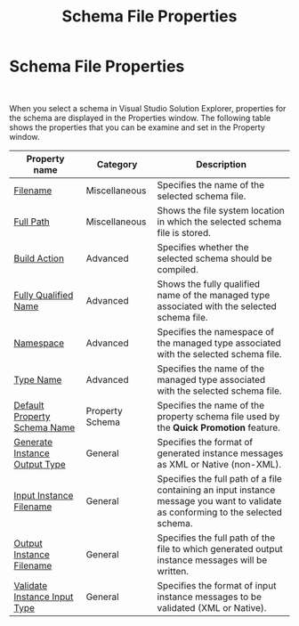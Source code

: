 ﻿---
title: Schema File Properties
TOCTitle: Schema File Properties
ms:assetid: c4f2236e-d11c-4327-b54a-3190dbf5959f
ms:mtpsurl: https://msdn.microsoft.com/library/Aa547891(v=BTS.80)
ms:contentKeyID: 51531160
ms.date: 08/30/2017
mtps_version: v=BTS.80
---

# Schema File Properties

 

When you select a schema in Visual Studio Solution Explorer, properties for the schema are displayed in the Properties window. The following table shows the properties that you can be examine and set in the Property window.

<table>
<thead>
<tr class="header">
<th>Property name</th>
<th>Category</th>
<th>Description</th>
</tr>
</thead>
<tbody>
<tr class="odd">
<td><a href="filename-schema-item-property.md">Filename</a></td>
<td>Miscellaneous</td>
<td>Specifies the name of the selected schema file.</td>
</tr>
<tr class="even">
<td><a href="full-path-schema-item-property.md">Full Path</a></td>
<td>Miscellaneous</td>
<td>Shows the file system location in which the selected schema file is stored.</td>
</tr>
<tr class="odd">
<td><a href="build-action-schema-item-property.md">Build Action</a></td>
<td>Advanced</td>
<td>Specifies whether the selected schema should be compiled.</td>
</tr>
<tr class="even">
<td><a href="fully-qualified-name-schema-item-property.md">Fully Qualified Name</a></td>
<td>Advanced</td>
<td>Shows the fully qualified name of the managed type associated with the selected schema file.</td>
</tr>
<tr class="odd">
<td><a href="namespace-schema-item-property.md">Namespace</a></td>
<td>Advanced</td>
<td>Specifies the namespace of the managed type associated with the selected schema file.</td>
</tr>
<tr class="even">
<td><a href="type-name-schema-item-property.md">Type Name</a></td>
<td>Advanced</td>
<td>Specifies the name of the managed type associated with the selected schema file.</td>
</tr>
<tr class="odd">
<td><a href="default-property-schema-name-schema-file-property.md">Default Property Schema Name</a></td>
<td>Property Schema</td>
<td>Specifies the name of the property schema file used by the <strong>Quick Promotion</strong> feature.</td>
</tr>
<tr class="even">
<td><a href="generate-instance-output-type-schema-file-property.md">Generate Instance Output Type</a></td>
<td>General</td>
<td>Specifies the format of generated instance messages as XML or Native (non-XML).</td>
</tr>
<tr class="odd">
<td><a href="input-instance-filename-schema-file-property.md">Input Instance Filename</a></td>
<td>General</td>
<td>Specifies the full path of a file containing an input instance message you want to validate as conforming to the selected schema.</td>
</tr>
<tr class="even">
<td><a href="output-instance-filename-schema-file-property.md">Output Instance Filename</a></td>
<td>General</td>
<td>Specifies the full path of the file to which generated output instance messages will be written.</td>
</tr>
<tr class="odd">
<td><a href="validate-instance-input-type-schema-file-property.md">Validate Instance Input Type</a></td>
<td>General</td>
<td>Specifies the format of input instance messages to be validated (XML or Native).</td>
</tr>
</tbody>
</table>

